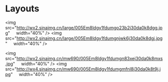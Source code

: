 # Layouts

<img src="http://wx2.sinaimg.cn/large/005Em8ldgy1fdumgo23b2j30da0k8dgg.jpg"     width="40%" />
<img src="http://wx2.sinaimg.cn/large/005Em8ldgy1fdumgnjwk6j30da0k8dgj.jpg"     width="40%" />

<img src="http://wx2.sinaimg.cn/mw690/005Em8ldgy1fdumgn83xej30da0k8mxs.jpg"     width="40%" />
<img src="http://wx4.sinaimg.cn/mw690/005Em8ldgy1fdumgmfnl8j30da0k8t9j.jpg"     width="40%" />
